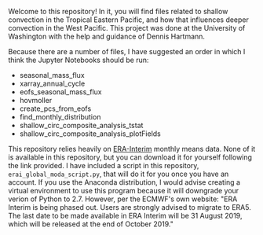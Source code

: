 Welcome to this repository! In it, you will find files related to shallow convection in the Tropical Eastern Pacific, and how that influences deeper convection in the West Pacific. This project was done at the University of Washington with the help and guidance of Dennis Hartmann.

Because there are a number of files, I have suggested an order in which I think the Jupyter Notebooks should be run:
- seasonal_mass_flux
- xarray_annual_cycle
- eofs_seasonal_mass_flux
- hovmoller
- create_pcs_from_eofs
- find_monthly_distribution
- shallow_circ_composite_analysis_tstat
- shallow_circ_composite_analysis_plotFields


This repository relies heavily on [ERA-Interim](https://apps.ecmwf.int/datasets/data/interim-full-moda/levtype=pl/) monthly means data. None of it is available in this repository, but you can download it for yourself following the link provided. I have included a script in this repository, `erai_global_moda_script.py`, that will do it for you once you have an account. If you use the Anaconda distribution, I would advise creating a virtual environment to use this program because it will downgrade your verion of Python to 2.7. However, per the ECMWF's own website: "ERA Interim is being phased out. Users are strongly advised to migrate to ERA5. The last date to be made available in ERA Interim will be 31 August 2019, which will be released at the end of October 2019."
